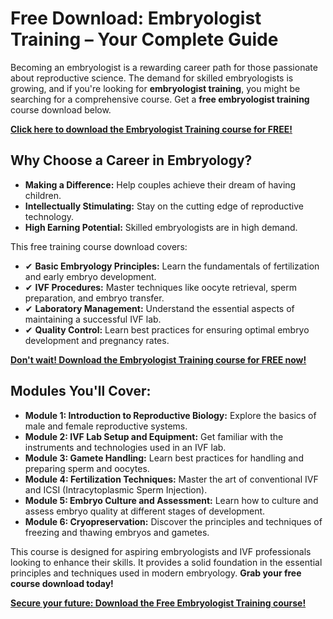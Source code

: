 # Free Download: Embryologist Training – Your Complete Guide

Becoming an embryologist is a rewarding career path for those passionate about reproductive science. The demand for skilled embryologists is growing, and if you're looking for **embryologist training**, you might be searching for a comprehensive course. Get a **free embryologist training** course download below.

[**Click here to download the Embryologist Training course for FREE!**](https://udemywork.com/embryologist-training)

## Why Choose a Career in Embryology?

*   **Making a Difference:** Help couples achieve their dream of having children.
*   **Intellectually Stimulating:** Stay on the cutting edge of reproductive technology.
*   **High Earning Potential:** Skilled embryologists are in high demand.

This free training course download covers:

*   ✔ **Basic Embryology Principles:** Learn the fundamentals of fertilization and early embryo development.
*   ✔ **IVF Procedures:** Master techniques like oocyte retrieval, sperm preparation, and embryo transfer.
*   ✔ **Laboratory Management:** Understand the essential aspects of maintaining a successful IVF lab.
*   ✔ **Quality Control:** Learn best practices for ensuring optimal embryo development and pregnancy rates.

[**Don't wait! Download the Embryologist Training course for FREE now!**](https://udemywork.com/embryologist-training)

## Modules You'll Cover:

*   **Module 1: Introduction to Reproductive Biology:** Explore the basics of male and female reproductive systems.
*   **Module 2: IVF Lab Setup and Equipment:** Get familiar with the instruments and technologies used in an IVF lab.
*   **Module 3: Gamete Handling:** Learn best practices for handling and preparing sperm and oocytes.
*   **Module 4: Fertilization Techniques:** Master the art of conventional IVF and ICSI (Intracytoplasmic Sperm Injection).
*   **Module 5: Embryo Culture and Assessment:** Learn how to culture and assess embryo quality at different stages of development.
*   **Module 6: Cryopreservation:** Discover the principles and techniques of freezing and thawing embryos and gametes.

This course is designed for aspiring embryologists and IVF professionals looking to enhance their skills. It provides a solid foundation in the essential principles and techniques used in modern embryology. **Grab your free course download today!**

[**Secure your future: Download the Free Embryologist Training course!**](https://udemywork.com/embryologist-training)
